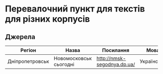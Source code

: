 # Перевалочний пункт для текстів для різних корпусів

## Джерела

Регіон | Назва | Посилання | Мова | Тематика | Примітки
------------ | ------------- | ------------- | ------------- | ------------- | -------------
Дніпропетровськ | Новомосковськ сьогодні | http://nmsk-segodnya.dp.ua/ | Українська |  | 
